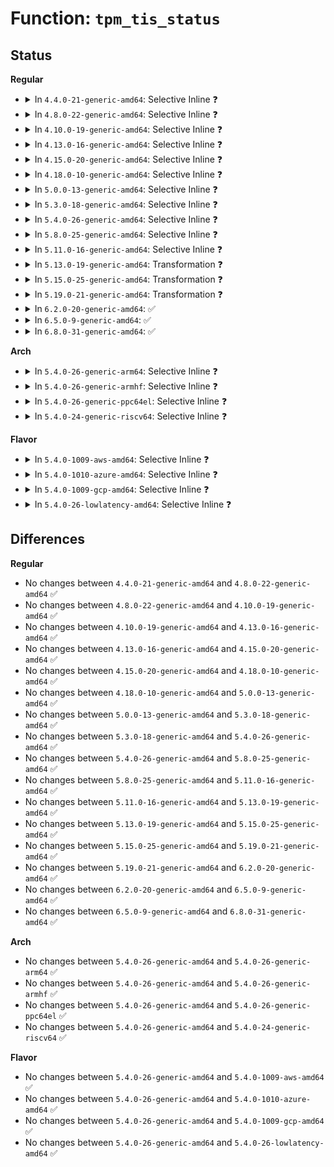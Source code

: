 # Function: <code>tpm_tis_status</code>

## Status
<b>Regular</b>
<ul>
<li>
<details>
<summary>In <code>4.4.0-21-generic-amd64</code>: Selective Inline ❓</summary>

```c
u8 tpm_tis_status(struct tpm_chip * chip)
```

```json
{
  "name": "tpm_tis_status",
  "collision_type": "Unique Static",
  "inline_type": "Selective",
  "funcs": [
    {
      "addr": 18446744071584252944,
      "name": "tpm_tis_status",
      "external": false,
      "loc": "drivers/char/tpm/tpm_tis.c:198",
      "file": "drivers/char/tpm/tpm_tis.c",
      "inline": "not declared, inlined",
      "caller_inline": [
        "drivers/char/tpm/tpm_tis.c:tpm_tis_send_data",
        "drivers/char/tpm/tpm_tis.c:tpm_tis_send_data",
        "drivers/char/tpm/tpm_tis.c:tpm_tis_send_data",
        "drivers/char/tpm/tpm_tis.c:tpm_tis_recv"
      ],
      "caller_func": []
    }
  ],
  "symbols": [
    {
      "addr": 18446744071584252944,
      "name": "tpm_tis_status",
      "section": ".text",
      "bind": "STB_LOCAL",
      "size": 40
    }
  ]
}
```
</details>
</li>
<li>
<details>
<summary>In <code>4.8.0-22-generic-amd64</code>: Selective Inline ❓</summary>

```c
u8 tpm_tis_status(struct tpm_chip * chip)
```

```json
{
  "name": "tpm_tis_status",
  "collision_type": "Unique Static",
  "inline_type": "Selective",
  "funcs": [
    {
      "addr": 18446744071584595876,
      "name": "tpm_tis_status",
      "external": false,
      "loc": "drivers/char/tpm/tpm_tis_core.c:134",
      "file": "drivers/char/tpm/tpm_tis_core.c",
      "inline": "not declared, inlined",
      "caller_inline": [
        "drivers/char/tpm/tpm_tis_core.c:tpm_tis_send_data",
        "drivers/char/tpm/tpm_tis_core.c:tpm_tis_send_data",
        "drivers/char/tpm/tpm_tis_core.c:tpm_tis_send_data",
        "drivers/char/tpm/tpm_tis_core.c:tpm_tis_recv"
      ],
      "caller_func": []
    }
  ],
  "symbols": [
    {
      "addr": 18446744071584592976,
      "name": "tpm_tis_status",
      "section": ".text",
      "bind": "STB_LOCAL",
      "size": 95
    }
  ]
}
```
</details>
</li>
<li>
<details>
<summary>In <code>4.10.0-19-generic-amd64</code>: Selective Inline ❓</summary>

```c
u8 tpm_tis_status(struct tpm_chip * chip)
```

```json
{
  "name": "tpm_tis_status",
  "collision_type": "Unique Static",
  "inline_type": "Selective",
  "funcs": [
    {
      "addr": 18446744071584777252,
      "name": "tpm_tis_status",
      "external": false,
      "loc": "drivers/char/tpm/tpm_tis_core.c:134",
      "file": "drivers/char/tpm/tpm_tis_core.c",
      "inline": "not declared, inlined",
      "caller_inline": [
        "drivers/char/tpm/tpm_tis_core.c:tpm_tis_send_data",
        "drivers/char/tpm/tpm_tis_core.c:tpm_tis_send_data",
        "drivers/char/tpm/tpm_tis_core.c:tpm_tis_send_data",
        "drivers/char/tpm/tpm_tis_core.c:tpm_tis_recv"
      ],
      "caller_func": []
    }
  ],
  "symbols": [
    {
      "addr": 18446744071584774272,
      "name": "tpm_tis_status",
      "section": ".text",
      "bind": "STB_LOCAL",
      "size": 95
    }
  ]
}
```
</details>
</li>
<li>
<details>
<summary>In <code>4.13.0-16-generic-amd64</code>: Selective Inline ❓</summary>

```c
u8 tpm_tis_status(struct tpm_chip * chip)
```

```json
{
  "name": "tpm_tis_status",
  "collision_type": "Unique Static",
  "inline_type": "Selective",
  "funcs": [
    {
      "addr": 18446744071584864475,
      "name": "tpm_tis_status",
      "external": false,
      "loc": "drivers/char/tpm/tpm_tis_core.c:126",
      "file": "drivers/char/tpm/tpm_tis_core.c",
      "inline": "not declared, inlined",
      "caller_inline": [
        "drivers/char/tpm/tpm_tis_core.c:tpm_tis_send_data",
        "drivers/char/tpm/tpm_tis_core.c:tpm_tis_send_data",
        "drivers/char/tpm/tpm_tis_core.c:tpm_tis_send_data",
        "drivers/char/tpm/tpm_tis_core.c:tpm_tis_recv"
      ],
      "caller_func": []
    }
  ],
  "symbols": [
    {
      "addr": 18446744071584863424,
      "name": "tpm_tis_status",
      "section": ".text",
      "bind": "STB_LOCAL",
      "size": 93
    }
  ]
}
```
</details>
</li>
<li>
<details>
<summary>In <code>4.15.0-20-generic-amd64</code>: Selective Inline ❓</summary>

```c
u8 tpm_tis_status(struct tpm_chip * chip)
```

```json
{
  "name": "tpm_tis_status",
  "collision_type": "Unique Static",
  "inline_type": "Selective",
  "funcs": [
    {
      "addr": 18446744071585283899,
      "name": "tpm_tis_status",
      "external": false,
      "loc": "drivers/char/tpm/tpm_tis_core.c:128",
      "file": "drivers/char/tpm/tpm_tis_core.c",
      "inline": "not declared, inlined",
      "caller_inline": [
        "drivers/char/tpm/tpm_tis_core.c:tpm_tis_send_data",
        "drivers/char/tpm/tpm_tis_core.c:tpm_tis_send_data",
        "drivers/char/tpm/tpm_tis_core.c:tpm_tis_send_data",
        "drivers/char/tpm/tpm_tis_core.c:tpm_tis_recv"
      ],
      "caller_func": []
    }
  ],
  "symbols": [
    {
      "addr": 18446744071585282400,
      "name": "tpm_tis_status",
      "section": ".text",
      "bind": "STB_LOCAL",
      "size": 99
    }
  ]
}
```
</details>
</li>
<li>
<details>
<summary>In <code>4.18.0-10-generic-amd64</code>: Selective Inline ❓</summary>

```c
u8 tpm_tis_status(struct tpm_chip * chip)
```

```json
{
  "name": "tpm_tis_status",
  "collision_type": "Unique Static",
  "inline_type": "Selective",
  "funcs": [
    {
      "addr": 18446744071585522084,
      "name": "tpm_tis_status",
      "external": false,
      "loc": "drivers/char/tpm/tpm_tis_core.c:236",
      "file": "drivers/char/tpm/tpm_tis_core.c",
      "inline": "not declared, inlined",
      "caller_inline": [
        "drivers/char/tpm/tpm_tis_core.c:tpm_tis_send_data",
        "drivers/char/tpm/tpm_tis_core.c:tpm_tis_send_data",
        "drivers/char/tpm/tpm_tis_core.c:tpm_tis_send_data",
        "drivers/char/tpm/tpm_tis_core.c:tpm_tis_recv"
      ],
      "caller_func": []
    }
  ],
  "symbols": [
    {
      "addr": 18446744071585519696,
      "name": "tpm_tis_status",
      "section": ".text",
      "bind": "STB_LOCAL",
      "size": 99
    }
  ]
}
```
</details>
</li>
<li>
<details>
<summary>In <code>5.0.0-13-generic-amd64</code>: Selective Inline ❓</summary>

```c
u8 tpm_tis_status(struct tpm_chip * chip)
```

```json
{
  "name": "tpm_tis_status",
  "collision_type": "Unique Static",
  "inline_type": "Selective",
  "funcs": [
    {
      "addr": 18446744071585646180,
      "name": "tpm_tis_status",
      "external": false,
      "loc": "drivers/char/tpm/tpm_tis_core.c:236",
      "file": "drivers/char/tpm/tpm_tis_core.c",
      "inline": "not declared, inlined",
      "caller_inline": [
        "drivers/char/tpm/tpm_tis_core.c:tpm_tis_send_data",
        "drivers/char/tpm/tpm_tis_core.c:tpm_tis_send_data",
        "drivers/char/tpm/tpm_tis_core.c:tpm_tis_send_data",
        "drivers/char/tpm/tpm_tis_core.c:tpm_tis_recv"
      ],
      "caller_func": []
    }
  ],
  "symbols": [
    {
      "addr": 18446744071585643792,
      "name": "tpm_tis_status",
      "section": ".text",
      "bind": "STB_LOCAL",
      "size": 99
    }
  ]
}
```
</details>
</li>
<li>
<details>
<summary>In <code>5.3.0-18-generic-amd64</code>: Selective Inline ❓</summary>

```c
u8 tpm_tis_status(struct tpm_chip * chip)
```

```json
{
  "name": "tpm_tis_status",
  "collision_type": "Unique Static",
  "inline_type": "Selective",
  "funcs": [
    {
      "addr": 18446744071585871121,
      "name": "tpm_tis_status",
      "external": false,
      "loc": "drivers/char/tpm/tpm_tis_core.c:232",
      "file": "drivers/char/tpm/tpm_tis_core.c",
      "inline": "not declared, inlined",
      "caller_inline": [
        "drivers/char/tpm/tpm_tis_core.c:tpm_tis_send_data",
        "drivers/char/tpm/tpm_tis_core.c:tpm_tis_send_data",
        "drivers/char/tpm/tpm_tis_core.c:tpm_tis_send_data",
        "drivers/char/tpm/tpm_tis_core.c:tpm_tis_recv"
      ],
      "caller_func": []
    }
  ],
  "symbols": [
    {
      "addr": 18446744071585868368,
      "name": "tpm_tis_status",
      "section": ".text",
      "bind": "STB_LOCAL",
      "size": 98
    }
  ]
}
```
</details>
</li>
<li>
<details>
<summary>In <code>5.4.0-26-generic-amd64</code>: Selective Inline ❓</summary>

```c
u8 tpm_tis_status(struct tpm_chip * chip)
```

```json
{
  "name": "tpm_tis_status",
  "collision_type": "Unique Static",
  "inline_type": "Selective",
  "funcs": [
    {
      "addr": 18446744071586013681,
      "name": "tpm_tis_status",
      "external": false,
      "loc": "drivers/char/tpm/tpm_tis_core.c:232",
      "file": "drivers/char/tpm/tpm_tis_core.c",
      "inline": "not declared, inlined",
      "caller_inline": [
        "drivers/char/tpm/tpm_tis_core.c:tpm_tis_send_data",
        "drivers/char/tpm/tpm_tis_core.c:tpm_tis_send_data",
        "drivers/char/tpm/tpm_tis_core.c:tpm_tis_send_data",
        "drivers/char/tpm/tpm_tis_core.c:tpm_tis_recv"
      ],
      "caller_func": []
    }
  ],
  "symbols": [
    {
      "addr": 18446744071586010928,
      "name": "tpm_tis_status",
      "section": ".text",
      "bind": "STB_LOCAL",
      "size": 98
    }
  ]
}
```
</details>
</li>
<li>
<details>
<summary>In <code>5.8.0-25-generic-amd64</code>: Selective Inline ❓</summary>

```c
u8 tpm_tis_status(struct tpm_chip * chip)
```

```json
{
  "name": "tpm_tis_status",
  "collision_type": "Unique Static",
  "inline_type": "Selective",
  "funcs": [
    {
      "addr": 18446744071586753445,
      "name": "tpm_tis_status",
      "external": false,
      "loc": "drivers/char/tpm/tpm_tis_core.c:232",
      "file": "drivers/char/tpm/tpm_tis_core.c",
      "inline": "not declared, inlined",
      "caller_inline": [
        "drivers/char/tpm/tpm_tis_core.c:tpm_tis_send_data",
        "drivers/char/tpm/tpm_tis_core.c:tpm_tis_send_data",
        "drivers/char/tpm/tpm_tis_core.c:tpm_tis_send_data",
        "drivers/char/tpm/tpm_tis_core.c:tpm_tis_recv"
      ],
      "caller_func": []
    }
  ],
  "symbols": [
    {
      "addr": 18446744071586748976,
      "name": "tpm_tis_status",
      "section": ".text",
      "bind": "STB_LOCAL",
      "size": 98
    }
  ]
}
```
</details>
</li>
<li>
<details>
<summary>In <code>5.11.0-16-generic-amd64</code>: Selective Inline ❓</summary>

```c
u8 tpm_tis_status(struct tpm_chip * chip)
```

```json
{
  "name": "tpm_tis_status",
  "collision_type": "Unique Static",
  "inline_type": "Selective",
  "funcs": [
    {
      "addr": 18446744071586845168,
      "name": "tpm_tis_status",
      "external": false,
      "loc": "drivers/char/tpm/tpm_tis_core.c:188",
      "file": "drivers/char/tpm/tpm_tis_core.c",
      "inline": "not declared, inlined",
      "caller_inline": [],
      "caller_func": [
        "drivers/char/tpm/tpm_tis_core.c:tpm_tis_send_data",
        "drivers/char/tpm/tpm_tis_core.c:tpm_tis_send_data",
        "drivers/char/tpm/tpm_tis_core.c:tpm_tis_send_data",
        "drivers/char/tpm/tpm_tis_core.c:tpm_tis_recv"
      ]
    }
  ],
  "symbols": [
    {
      "addr": 18446744071586845168,
      "name": "tpm_tis_status",
      "section": ".text",
      "bind": "STB_LOCAL",
      "size": 143
    }
  ]
}
```
</details>
</li>
<li>
<details>
<summary>In <code>5.13.0-19-generic-amd64</code>: Transformation ❓</summary>

```c
u8 tpm_tis_status(struct tpm_chip * chip)
```

```json
{
  "name": "tpm_tis_status",
  "collision_type": "Unique Static",
  "inline_type": "No",
  "funcs": [
    {
      "addr": 0,
      "name": "tpm_tis_status",
      "external": false,
      "loc": "drivers/char/tpm/tpm_tis_core.c:188",
      "file": "drivers/char/tpm/tpm_tis_core.c",
      "inline": "seen, unknown",
      "caller_inline": [],
      "caller_func": [
        "drivers/char/tpm/tpm_tis_core.c:tpm_tis_send_data",
        "drivers/char/tpm/tpm_tis_core.c:tpm_tis_send_data",
        "drivers/char/tpm/tpm_tis_core.c:tpm_tis_send_data",
        "drivers/char/tpm/tpm_tis_core.c:tpm_tis_recv"
      ]
    }
  ],
  "symbols": [
    {
      "addr": 18446744071586724560,
      "name": "tpm_tis_status",
      "section": ".text",
      "bind": "STB_LOCAL",
      "size": 129
    },
    {
      "addr": 18446744071591412792,
      "name": "tpm_tis_status.cold",
      "section": ".text",
      "bind": "STB_LOCAL",
      "size": 31
    }
  ]
}
```
</details>
</li>
<li>
<details>
<summary>In <code>5.15.0-25-generic-amd64</code>: Transformation ❓</summary>

```c
u8 tpm_tis_status(struct tpm_chip * chip)
```

```json
{
  "name": "tpm_tis_status",
  "collision_type": "Unique Static",
  "inline_type": "No",
  "funcs": [
    {
      "addr": 0,
      "name": "tpm_tis_status",
      "external": false,
      "loc": "drivers/char/tpm/tpm_tis_core.c:189",
      "file": "drivers/char/tpm/tpm_tis_core.c",
      "inline": "seen, unknown",
      "caller_inline": [],
      "caller_func": [
        "drivers/char/tpm/tpm_tis_core.c:tpm_tis_send_data",
        "drivers/char/tpm/tpm_tis_core.c:tpm_tis_send_data",
        "drivers/char/tpm/tpm_tis_core.c:tpm_tis_send_data",
        "drivers/char/tpm/tpm_tis_core.c:tpm_tis_recv"
      ]
    }
  ],
  "symbols": [
    {
      "addr": 18446744071587276016,
      "name": "tpm_tis_status",
      "section": ".text",
      "bind": "STB_LOCAL",
      "size": 129
    },
    {
      "addr": 18446744071592464744,
      "name": "tpm_tis_status.cold",
      "section": ".text",
      "bind": "STB_LOCAL",
      "size": 31
    }
  ]
}
```
</details>
</li>
<li>
<details>
<summary>In <code>5.19.0-21-generic-amd64</code>: Transformation ❓</summary>

```c
u8 tpm_tis_status(struct tpm_chip * chip)
```

```json
{
  "name": "tpm_tis_status",
  "collision_type": "Unique Static",
  "inline_type": "No",
  "funcs": [
    {
      "addr": 0,
      "name": "tpm_tis_status",
      "external": false,
      "loc": "drivers/char/tpm/tpm_tis_core.c:189",
      "file": "drivers/char/tpm/tpm_tis_core.c",
      "inline": "seen, unknown",
      "caller_inline": [],
      "caller_func": [
        "drivers/char/tpm/tpm_tis_core.c:tpm_tis_send_data",
        "drivers/char/tpm/tpm_tis_core.c:tpm_tis_send_data",
        "drivers/char/tpm/tpm_tis_core.c:tpm_tis_send_data",
        "drivers/char/tpm/tpm_tis_core.c:tpm_tis_recv"
      ]
    }
  ],
  "symbols": [
    {
      "addr": 18446744071588586048,
      "name": "tpm_tis_status",
      "section": ".text",
      "bind": "STB_LOCAL",
      "size": 151
    },
    {
      "addr": 18446744071594334702,
      "name": "tpm_tis_status.cold",
      "section": ".text",
      "bind": "STB_LOCAL",
      "size": 29
    }
  ]
}
```
</details>
</li>
<li>
<details>
<summary>In <code>6.2.0-20-generic-amd64</code>: ✅</summary>

```c
u8 tpm_tis_status(struct tpm_chip * chip)
```

```json
{
  "name": "tpm_tis_status",
  "collision_type": "Unique Static",
  "inline_type": "No",
  "funcs": [
    {
      "addr": 18446744071590041776,
      "name": "tpm_tis_status",
      "external": false,
      "loc": "drivers/char/tpm/tpm_tis_core.c:189",
      "file": "drivers/char/tpm/tpm_tis_core.c",
      "inline": "seen, unknown",
      "caller_inline": [],
      "caller_func": [
        "drivers/char/tpm/tpm_tis_core.c:tpm_tis_send_data",
        "drivers/char/tpm/tpm_tis_core.c:tpm_tis_send_data",
        "drivers/char/tpm/tpm_tis_core.c:tpm_tis_send_data",
        "drivers/char/tpm/tpm_tis_core.c:tpm_tis_recv"
      ]
    }
  ],
  "symbols": [
    {
      "addr": 18446744071590041776,
      "name": "tpm_tis_status",
      "section": ".text",
      "bind": "STB_LOCAL",
      "size": 175
    }
  ]
}
```
</details>
</li>
<li>
<details>
<summary>In <code>6.5.0-9-generic-amd64</code>: ✅</summary>

```c
u8 tpm_tis_status(struct tpm_chip * chip)
```

```json
{
  "name": "tpm_tis_status",
  "collision_type": "Unique Static",
  "inline_type": "No",
  "funcs": [
    {
      "addr": 18446744071590351168,
      "name": "tpm_tis_status",
      "external": false,
      "loc": "drivers/char/tpm/tpm_tis_core.c:246",
      "file": "drivers/char/tpm/tpm_tis_core.c",
      "inline": "seen, unknown",
      "caller_inline": [],
      "caller_func": [
        "drivers/char/tpm/tpm_tis_core.c:tpm_tis_send_data",
        "drivers/char/tpm/tpm_tis_core.c:tpm_tis_send_data",
        "drivers/char/tpm/tpm_tis_core.c:tpm_tis_send_data",
        "drivers/char/tpm/tpm_tis_core.c:tpm_tis_recv"
      ]
    }
  ],
  "symbols": [
    {
      "addr": 18446744071590351168,
      "name": "tpm_tis_status",
      "section": ".text",
      "bind": "STB_LOCAL",
      "size": 178
    }
  ]
}
```
</details>
</li>
<li>
<details>
<summary>In <code>6.8.0-31-generic-amd64</code>: ✅</summary>

```c
u8 tpm_tis_status(struct tpm_chip * chip)
```

```json
{
  "name": "tpm_tis_status",
  "collision_type": "Unique Static",
  "inline_type": "No",
  "funcs": [
    {
      "addr": 18446744071590692704,
      "name": "tpm_tis_status",
      "external": false,
      "loc": "drivers/char/tpm/tpm_tis_core.c:246",
      "file": "drivers/char/tpm/tpm_tis_core.c",
      "inline": "seen, unknown",
      "caller_inline": [],
      "caller_func": [
        "drivers/char/tpm/tpm_tis_core.c:tpm_tis_send_data",
        "drivers/char/tpm/tpm_tis_core.c:tpm_tis_send_data",
        "drivers/char/tpm/tpm_tis_core.c:tpm_tis_send_data",
        "drivers/char/tpm/tpm_tis_core.c:tpm_tis_recv"
      ]
    }
  ],
  "symbols": [
    {
      "addr": 18446744071590692704,
      "name": "tpm_tis_status",
      "section": ".text",
      "bind": "STB_LOCAL",
      "size": 178
    }
  ]
}
```
</details>
</li>
</ul>
<b>Arch</b>
<ul>
<li>
<details>
<summary>In <code>5.4.0-26-generic-arm64</code>: Selective Inline ❓</summary>

```c
u8 tpm_tis_status(struct tpm_chip * chip)
```

```json
{
  "name": "tpm_tis_status",
  "collision_type": "Unique Static",
  "inline_type": "Selective",
  "funcs": [
    {
      "addr": 18446603336498812248,
      "name": "tpm_tis_status",
      "external": false,
      "loc": "drivers/char/tpm/tpm_tis_core.c:232",
      "file": "drivers/char/tpm/tpm_tis_core.c",
      "inline": "not declared, inlined",
      "caller_inline": [
        "drivers/char/tpm/tpm_tis_core.c:tpm_tis_send_data",
        "drivers/char/tpm/tpm_tis_core.c:tpm_tis_send_data",
        "drivers/char/tpm/tpm_tis_core.c:tpm_tis_send_data",
        "drivers/char/tpm/tpm_tis_core.c:tpm_tis_recv"
      ],
      "caller_func": []
    }
  ],
  "symbols": [
    {
      "addr": 18446603336498808728,
      "name": "tpm_tis_status",
      "section": ".text",
      "bind": "STB_LOCAL",
      "size": 120
    }
  ]
}
```
</details>
</li>
<li>
<details>
<summary>In <code>5.4.0-26-generic-armhf</code>: Selective Inline ❓</summary>

```c
u8 tpm_tis_status(struct tpm_chip * chip)
```

```json
{
  "name": "tpm_tis_status",
  "collision_type": "Unique Static",
  "inline_type": "Selective",
  "funcs": [
    {
      "addr": 3231422992,
      "name": "tpm_tis_status",
      "external": false,
      "loc": "drivers/char/tpm/tpm_tis_core.c:232",
      "file": "drivers/char/tpm/tpm_tis_core.c",
      "inline": "not declared, inlined",
      "caller_inline": [
        "drivers/char/tpm/tpm_tis_core.c:tpm_tis_send_data",
        "drivers/char/tpm/tpm_tis_core.c:tpm_tis_send_data",
        "drivers/char/tpm/tpm_tis_core.c:tpm_tis_send_data",
        "drivers/char/tpm/tpm_tis_core.c:tpm_tis_recv"
      ],
      "caller_func": []
    }
  ],
  "symbols": [
    {
      "addr": 3231420436,
      "name": "tpm_tis_status",
      "section": ".text",
      "bind": "STB_LOCAL",
      "size": 128
    }
  ]
}
```
</details>
</li>
<li>
<details>
<summary>In <code>5.4.0-26-generic-ppc64el</code>: Selective Inline ❓</summary>

```c
u8 tpm_tis_status(struct tpm_chip * chip)
```

```json
{
  "name": "tpm_tis_status",
  "collision_type": "Unique Static",
  "inline_type": "Selective",
  "funcs": [
    {
      "addr": 13835058055292007472,
      "name": "tpm_tis_status",
      "external": false,
      "loc": "drivers/char/tpm/tpm_tis_core.c:232",
      "file": "drivers/char/tpm/tpm_tis_core.c",
      "inline": "not declared, inlined",
      "caller_inline": [
        "drivers/char/tpm/tpm_tis_core.c:tpm_tis_send_data",
        "drivers/char/tpm/tpm_tis_core.c:tpm_tis_send_data",
        "drivers/char/tpm/tpm_tis_core.c:tpm_tis_send_data",
        "drivers/char/tpm/tpm_tis_core.c:tpm_tis_recv"
      ],
      "caller_func": []
    }
  ],
  "symbols": [
    {
      "addr": 13835058055292003888,
      "name": "tpm_tis_status",
      "section": ".text",
      "bind": "STB_LOCAL",
      "size": 152
    }
  ]
}
```
</details>
</li>
<li>
<details>
<summary>In <code>5.4.0-24-generic-riscv64</code>: Selective Inline ❓</summary>

```c
u8 tpm_tis_status(struct tpm_chip * chip)
```

```json
{
  "name": "tpm_tis_status",
  "collision_type": "Unique Static",
  "inline_type": "Selective",
  "funcs": [
    {
      "addr": 18446743936276310022,
      "name": "tpm_tis_status",
      "external": false,
      "loc": "drivers/char/tpm/tpm_tis_core.c:232",
      "file": "drivers/char/tpm/tpm_tis_core.c",
      "inline": "not declared, inlined",
      "caller_inline": [
        "drivers/char/tpm/tpm_tis_core.c:tpm_tis_send_data",
        "drivers/char/tpm/tpm_tis_core.c:tpm_tis_send_data",
        "drivers/char/tpm/tpm_tis_core.c:tpm_tis_send_data",
        "drivers/char/tpm/tpm_tis_core.c:tpm_tis_recv"
      ],
      "caller_func": []
    }
  ],
  "symbols": [
    {
      "addr": 18446743936276308244,
      "name": "tpm_tis_status",
      "section": ".text",
      "bind": "STB_LOCAL",
      "size": 78
    }
  ]
}
```
</details>
</li>
</ul>
<b>Flavor</b>
<ul>
<li>
<details>
<summary>In <code>5.4.0-1009-aws-amd64</code>: Selective Inline ❓</summary>

```c
u8 tpm_tis_status(struct tpm_chip * chip)
```

```json
{
  "name": "tpm_tis_status",
  "collision_type": "Unique Static",
  "inline_type": "Selective",
  "funcs": [
    {
      "addr": 18446744071585774657,
      "name": "tpm_tis_status",
      "external": false,
      "loc": "drivers/char/tpm/tpm_tis_core.c:232",
      "file": "drivers/char/tpm/tpm_tis_core.c",
      "inline": "not declared, inlined",
      "caller_inline": [
        "drivers/char/tpm/tpm_tis_core.c:tpm_tis_send_data",
        "drivers/char/tpm/tpm_tis_core.c:tpm_tis_send_data",
        "drivers/char/tpm/tpm_tis_core.c:tpm_tis_send_data",
        "drivers/char/tpm/tpm_tis_core.c:tpm_tis_recv"
      ],
      "caller_func": []
    }
  ],
  "symbols": [
    {
      "addr": 18446744071585771904,
      "name": "tpm_tis_status",
      "section": ".text",
      "bind": "STB_LOCAL",
      "size": 98
    }
  ]
}
```
</details>
</li>
<li>
<details>
<summary>In <code>5.4.0-1010-azure-amd64</code>: Selective Inline ❓</summary>

```c
u8 tpm_tis_status(struct tpm_chip * chip)
```

```json
{
  "name": "tpm_tis_status",
  "collision_type": "Unique Static",
  "inline_type": "Selective",
  "funcs": [
    {
      "addr": 18446744071585633841,
      "name": "tpm_tis_status",
      "external": false,
      "loc": "drivers/char/tpm/tpm_tis_core.c:232",
      "file": "drivers/char/tpm/tpm_tis_core.c",
      "inline": "not declared, inlined",
      "caller_inline": [
        "drivers/char/tpm/tpm_tis_core.c:tpm_tis_send_data",
        "drivers/char/tpm/tpm_tis_core.c:tpm_tis_send_data",
        "drivers/char/tpm/tpm_tis_core.c:tpm_tis_send_data",
        "drivers/char/tpm/tpm_tis_core.c:tpm_tis_recv"
      ],
      "caller_func": []
    }
  ],
  "symbols": [
    {
      "addr": 18446744071585631088,
      "name": "tpm_tis_status",
      "section": ".text",
      "bind": "STB_LOCAL",
      "size": 98
    }
  ]
}
```
</details>
</li>
<li>
<details>
<summary>In <code>5.4.0-1009-gcp-amd64</code>: Selective Inline ❓</summary>

```c
u8 tpm_tis_status(struct tpm_chip * chip)
```

```json
{
  "name": "tpm_tis_status",
  "collision_type": "Unique Static",
  "inline_type": "Selective",
  "funcs": [
    {
      "addr": 18446744071585963697,
      "name": "tpm_tis_status",
      "external": false,
      "loc": "drivers/char/tpm/tpm_tis_core.c:232",
      "file": "drivers/char/tpm/tpm_tis_core.c",
      "inline": "not declared, inlined",
      "caller_inline": [
        "drivers/char/tpm/tpm_tis_core.c:tpm_tis_send_data",
        "drivers/char/tpm/tpm_tis_core.c:tpm_tis_send_data",
        "drivers/char/tpm/tpm_tis_core.c:tpm_tis_send_data",
        "drivers/char/tpm/tpm_tis_core.c:tpm_tis_recv"
      ],
      "caller_func": []
    }
  ],
  "symbols": [
    {
      "addr": 18446744071585960944,
      "name": "tpm_tis_status",
      "section": ".text",
      "bind": "STB_LOCAL",
      "size": 98
    }
  ]
}
```
</details>
</li>
<li>
<details>
<summary>In <code>5.4.0-26-lowlatency-amd64</code>: Selective Inline ❓</summary>

```c
u8 tpm_tis_status(struct tpm_chip * chip)
```

```json
{
  "name": "tpm_tis_status",
  "collision_type": "Unique Static",
  "inline_type": "Selective",
  "funcs": [
    {
      "addr": 18446744071586071425,
      "name": "tpm_tis_status",
      "external": false,
      "loc": "drivers/char/tpm/tpm_tis_core.c:232",
      "file": "drivers/char/tpm/tpm_tis_core.c",
      "inline": "not declared, inlined",
      "caller_inline": [
        "drivers/char/tpm/tpm_tis_core.c:tpm_tis_send_data",
        "drivers/char/tpm/tpm_tis_core.c:tpm_tis_send_data",
        "drivers/char/tpm/tpm_tis_core.c:tpm_tis_send_data",
        "drivers/char/tpm/tpm_tis_core.c:tpm_tis_recv"
      ],
      "caller_func": []
    }
  ],
  "symbols": [
    {
      "addr": 18446744071586068688,
      "name": "tpm_tis_status",
      "section": ".text",
      "bind": "STB_LOCAL",
      "size": 98
    }
  ]
}
```
</details>
</li>
</ul>

## Differences
<b>Regular</b>
<ul>
<li>
No changes between <code>4.4.0-21-generic-amd64</code> and <code>4.8.0-22-generic-amd64</code> ✅
</li>
<li>
No changes between <code>4.8.0-22-generic-amd64</code> and <code>4.10.0-19-generic-amd64</code> ✅
</li>
<li>
No changes between <code>4.10.0-19-generic-amd64</code> and <code>4.13.0-16-generic-amd64</code> ✅
</li>
<li>
No changes between <code>4.13.0-16-generic-amd64</code> and <code>4.15.0-20-generic-amd64</code> ✅
</li>
<li>
No changes between <code>4.15.0-20-generic-amd64</code> and <code>4.18.0-10-generic-amd64</code> ✅
</li>
<li>
No changes between <code>4.18.0-10-generic-amd64</code> and <code>5.0.0-13-generic-amd64</code> ✅
</li>
<li>
No changes between <code>5.0.0-13-generic-amd64</code> and <code>5.3.0-18-generic-amd64</code> ✅
</li>
<li>
No changes between <code>5.3.0-18-generic-amd64</code> and <code>5.4.0-26-generic-amd64</code> ✅
</li>
<li>
No changes between <code>5.4.0-26-generic-amd64</code> and <code>5.8.0-25-generic-amd64</code> ✅
</li>
<li>
No changes between <code>5.8.0-25-generic-amd64</code> and <code>5.11.0-16-generic-amd64</code> ✅
</li>
<li>
No changes between <code>5.11.0-16-generic-amd64</code> and <code>5.13.0-19-generic-amd64</code> ✅
</li>
<li>
No changes between <code>5.13.0-19-generic-amd64</code> and <code>5.15.0-25-generic-amd64</code> ✅
</li>
<li>
No changes between <code>5.15.0-25-generic-amd64</code> and <code>5.19.0-21-generic-amd64</code> ✅
</li>
<li>
No changes between <code>5.19.0-21-generic-amd64</code> and <code>6.2.0-20-generic-amd64</code> ✅
</li>
<li>
No changes between <code>6.2.0-20-generic-amd64</code> and <code>6.5.0-9-generic-amd64</code> ✅
</li>
<li>
No changes between <code>6.5.0-9-generic-amd64</code> and <code>6.8.0-31-generic-amd64</code> ✅
</li>
</ul>
<b>Arch</b>
<ul>
<li>
No changes between <code>5.4.0-26-generic-amd64</code> and <code>5.4.0-26-generic-arm64</code> ✅
</li>
<li>
No changes between <code>5.4.0-26-generic-amd64</code> and <code>5.4.0-26-generic-armhf</code> ✅
</li>
<li>
No changes between <code>5.4.0-26-generic-amd64</code> and <code>5.4.0-26-generic-ppc64el</code> ✅
</li>
<li>
No changes between <code>5.4.0-26-generic-amd64</code> and <code>5.4.0-24-generic-riscv64</code> ✅
</li>
</ul>
<b>Flavor</b>
<ul>
<li>
No changes between <code>5.4.0-26-generic-amd64</code> and <code>5.4.0-1009-aws-amd64</code> ✅
</li>
<li>
No changes between <code>5.4.0-26-generic-amd64</code> and <code>5.4.0-1010-azure-amd64</code> ✅
</li>
<li>
No changes between <code>5.4.0-26-generic-amd64</code> and <code>5.4.0-1009-gcp-amd64</code> ✅
</li>
<li>
No changes between <code>5.4.0-26-generic-amd64</code> and <code>5.4.0-26-lowlatency-amd64</code> ✅
</li>
</ul>
